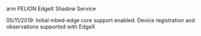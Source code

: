 arm PELION EdgeX Shadow Service 

05/11/2019: Initial mbed-edge core support enabled. Device registration and observations supported with EdgeX
